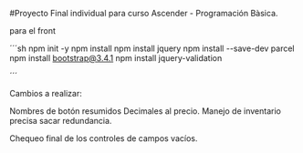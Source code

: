 #Proyecto Final individual para curso Ascender - Programación Bàsica.

para el front

´´´sh
npm init -y
npm install 
npm install jquery
npm install --save-dev parcel
npm install bootstrap@3.4.1
npm install jquery-validation

´´´

Cambios a realizar:


Nombres de botón resumidos
Decimales al precio. 
Manejo de inventario precisa sacar redundancia.

Chequeo final de los controles de campos vacíos. 